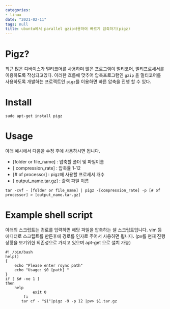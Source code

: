 ```yaml
---
categories:
- linux
date: "2021-02-11"
tags: null
title: ubuntu에서 parallel gzip사용하여 빠르게 압축하기(pigz)
---
```

# Pigz? 
최근 많은 디바이스가 멀티코어를 사용하며 많은 프로그램이 멀티코어, 멀티프로세서를 이용하도록 작성되고있다. 이러한 흐름에 맞추어 압축프로그램인 `gzip` 을 멀티코어를 사용하도록 개발하는 프로젝트인 `pigz`를 이용하면 빠른 압축을 진행 할 수 있다. 

# Install

```
sudo apt-get install pigz
```

# Usage
아래 예시에서 다음을  수정 후에 사용하시면 됩니다.

- [folder or file_name] : 압축할 폴더 및 파일이름
- [ compression_rate] : 압축률 1-12
- [# of processor] : pigz에 사용할 프로세서 개수
- [ output_name.tar.gz] : 출력 파일 이름
```
tar -cvf - [folder or file_name] | pigz -[compression_rate] -p [# of processor] > [output_name.tar.gz]
```

# Example shell script
아래의 스크립트는 경로를 입력하면 해당 파일을 압축하는 셀 스크립트입니다. 
vim 등 에디터로 스크립트를 만든후에 경로를 인자로 주어서 사용하면 됩니다.
(pv를 현재 진행상황을 보기위한 의존성으로 가지고 있으며 apt-get 으로 설치 가능)

```
#! /bin/bash
help()
{
    echo "Please enter rsync path"
    echo "Usage: $0 [path] "
}
if [ $# -ne 1 ]
then
    help
            exit 0
        fi
       tar cf - "$1"|pigz -9 -p 12 |pv> $1.tar.gz
```